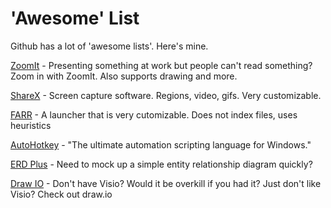 # 'Awesome' List
Github has a lot of 'awesome lists'. Here's mine.

[ZoomIt](https://docs.microsoft.com/en-us/sysinternals/downloads/zoomit) - Presenting something at work but people can't read something? Zoom in with ZoomIt. Also supports drawing and more.

[ShareX](https://getsharex.com/) - Screen capture software. Regions, video, gifs. Very customizable.

[FARR](https://www.donationcoder.com/software/mouser/popular-apps/farr) - A launcher that is very cutomizable. Does not index files, uses heuristics

[AutoHotkey](https://autohotkey.com/) - "The ultimate automation scripting language for Windows."

[ERD Plus](https://erdplus.com/#/standalone) - Need to mock up a simple entity relationship diagram quickly? 

[Draw IO](https://www.draw.io/) - Don't have Visio? Would it be overkill if you had it? Just don't like Visio? Check out draw.io
